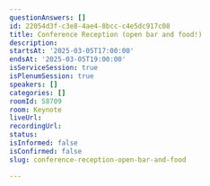 ```yaml
---
questionAnswers: []
id: 22054d3f-c3e8-4ae4-8bcc-c4e5dc917c08
title: Conference Reception (open bar and food!)
description:
startsAt: '2025-03-05T17:00:00'
endsAt: '2025-03-05T19:00:00'
isServiceSession: true
isPlenumSession: true
speakers: []
categories: []
roomId: 58709
room: Keynote
liveUrl:
recordingUrl:
status:
isInformed: false
isConfirmed: false
slug: conference-reception-open-bar-and-food

---
```

